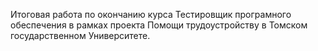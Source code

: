 Итоговая работа по окончанию курса Тестировщик програмного обеспечения в рамках проекта Помощи трудоустройству в Томском государственном Университете.
